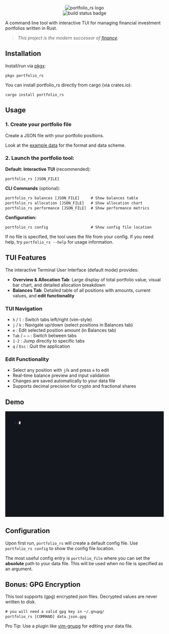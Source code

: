 <p align="center">
    <img src="https://raw.githubusercontent.com/MarkusZoppelt/portfolio_rs/main/img/logo.png" alt="portfolio_rs logo"><br>
    <img src="https://github.com/markuszoppelt/portfolio_rs/actions/workflows/rust.yml/badge.svg" alt="build status badge">
</p>

A command line tool with interactive TUI for managing financial investment portfolios written in Rust.

> *This project is the modern successor of [finance](https://github.com/MarkusZoppelt/finance).*

## Installation

Install/run via [pkgx](https://pkgx.sh):

    pkgx portfolio_rs

You can install portfolio\_rs directly from cargo (via crates.io):

    cargo install portfolio_rs

## Usage 

### 1. Create your portfolio file
Create a JSON file with your portfolio positions.

Look at the [example data](example_data.json) for the format and data scheme.

### 2. Launch the portfolio tool:

**Default: Interactive TUI** (recommended):

    portfolio_rs [JSON_FILE]

**CLI Commands** (optional):

    portfolio_rs balances [JSON_FILE]     # Show balances table
    portfolio_rs allocation [JSON_FILE]   # Show allocation chart  
    portfolio_rs performance [JSON_FILE]  # Show performance metrics

**Configuration:**

    portfolio_rs config                   # Show config file location

If no file is specified, the tool uses the file from your config. If you need help, try `portfolio_rs --help` for usage information.

## TUI Features

The interactive Terminal User Interface (default mode) provides:

- **Overview & Allocation Tab**: Large display of total portfolio value, visual bar chart, and detailed allocation breakdown
- **Balances Tab**: Detailed table of all positions with amounts, current values, and **edit functionality**

### TUI Navigation
- `h` / `l` : Switch tabs left/right (vim-style)
- `j` / `k` : Navigate up/down (select positions in Balances tab)
- `e` : Edit selected position amount (in Balances tab)
- `Tab` / `←` `→` : Switch between tabs
- `1-2` : Jump directly to specific tabs
- `q` / `Esc` : Quit the application

### Edit Functionality
- Select any position with `j`/`k` and press `e` to edit
- Real-time balance preview and input validation
- Changes are saved automatically to your data file
- Supports decimal precision for crypto and fractional shares


## Demo
![demo](https://raw.githubusercontent.com/MarkusZoppelt/portfolio_rs/main/img/demo.gif)

## Configuration
Upon first run, `portfolio_rs` will create a default config file.
Use `portfolio_rs config` to show the config file location.

The most useful config entry is `portfolio_file` where you can set the **absolute** path to your data file. This will be used when no file is specified as an argument.

## Bonus: GPG Encryption
This tool supports (gpg) encrypted json files.
Decrypted values are never written to disk.

    # you will need a valid gpg key in ~/.gnupg/
    portfolio_rs [COMMAND] data.json.gpg

Pro Tip: Use a plugin like [vim-gnupg](https://github.com/jamessan/vim-gnupg)
for editing your data file.
